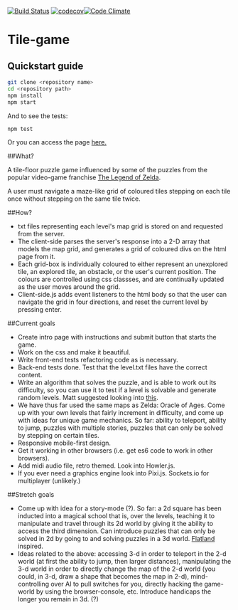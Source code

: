 [![Build Status](https://travis-ci.org/bradreeder/Tile-game.svg?branch=master)](https://travis-ci.org/bradreeder/Tile-game) [![codecov](https://codecov.io/gh/bradreeder/Tile-game/branch/master/graph/badge.svg)](https://codecov.io/gh/bradreeder/Tile-game)[![Code Climate](https://codeclimate.com/github/bradreeder/Tile-game/badges/gpa.svg)](https://codeclimate.com/github/bradreeder/Tile-game)

# Tile-game

## Quickstart guide
``` bash
git clone <repository name>
cd <repository path>
npm install
npm start
```

And to see the tests:
``` bash
npm test
```

Or you can access the page [here.](https://evening-reef-36937.herokuapp.com/)


##What?

A tile-floor puzzle game influenced by some of the puzzles from the popular
video-game franchise [The Legend of Zelda](https://en.wikipedia.org/wiki/The_Legend_of_Zelda).

A user must navigate a maze-like grid of coloured tiles stepping on each tile once without
stepping on the same tile twice.

##How?

* txt files representing each level's map grid is stored on and requested from the server.
* The client-side parses the server's response into a 2-D array that models the map grid, and generates a grid of coloured divs on the html page from it.
* Each grid-box is individually coloured to either represent an unexplored tile, an explored tile, an obstacle, or the user's current position. The colours are controlled using css classses, and are continually updated as the user moves around the grid.
* Client-side.js adds event listeners to the html body so that the user can navigate the grid in four directions, and reset the current level by pressing enter.

##Current goals

* Create intro page with instructions and submit button that starts the game.
* Work on the css and make it beautiful.
* Write front-end tests refactoring code as is necessary.
* Back-end tests done. Test that the level.txt files have the correct content.
* Write an algorithm that solves the puzzle, and is able to work out its difficulty, so you can use it to test if a level is solvable and generate random levels. Matt suggested looking into [this](https://www.dropbox.com/sh/4i735vk7rjv4yjs/AACbtNIuilsk9IYzvCMm_ZZNa?dl=0).
* We have thus far used the same maps as Zelda: Oracle of Ages. Come up with your own levels that fairly increment in difficulty, and come up with ideas for unique game mechanics. So far: ability to teleport, ability to jump, puzzles with multiple stories, puzzles that can only be solved by stepping on certain tiles.
* Responsive mobile-first design.
* Get it working in other browsers (i.e. get es6 code to work in other browsers).
* Add midi audio file, retro themed. Look into Howler.js.
* If you ever need a graphics engine look into Pixi.js. Sockets.io for multiplayer (unlikely.)

##Stretch goals

* Come up with idea for a story-mode (?). So far: a 2d square has been inducted into a magical school that is, over the levels, teaching it to manipulate and travel through its 2d world by giving it the ability to access the third dimension. Can introduce puzzles that can only be solved in 2d by going to and solving puzzles in a 3d world. [Flatland](https://en.wikipedia.org/wiki/Flatland) inspired.
* Ideas related to the above: accessing 3-d in order to teleport in the 2-d world (at first the ability to jump, then larger distances), manipulating the 3-d world in order to directly change the map of the 2-d world (you could, in 3-d, draw a shape that becomes the map in 2-d), mind-controlling over AI to pull switches for you, directly hacking the game-world by using the browser-console, etc. Introduce handicaps the longer you remain in 3d. (?)
